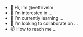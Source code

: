 - 👋 Hi, I’m @vettrivelm
- 👀 I’m interested in ...
- 🌱 I’m currently learning ...
- 💞️ I’m looking to collaborate on ...
- 📫 How to reach me ...

<!---
vettrivelm/vettrivelm is a ✨ special ✨ repository because its `README.md` (this file) appears on your GitHub profile.
You can click the Preview link to take a look at your changes.
--->
